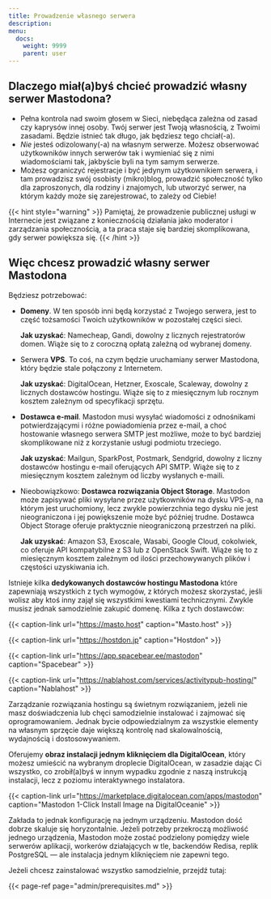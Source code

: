 ```yaml
---
title: Prowadzenie własnego serwera
description:
menu:
  docs:
    weight: 9999
    parent: user
---
```


## Dlaczego miał(a)byś chcieć prowadzić własny serwer Mastodona?

- Pełna kontrola nad swoim głosem w Sieci, niebędąca zależna od zasad czy kaprysów innej osoby. Twój serwer jest Twoją własnością, z Twoimi zasadami. Będzie istnieć tak długo, jak będziesz tego chciał(-a).
- *Nie* jesteś odizolowany(-a) na własnym serwerze. Możesz obserwować użytkowników innych serwerów tak i wymieniać się z nimi wiadomościami tak, jakbyście byli na tym samym serwerze.
- Możesz ograniczyć rejestracje i być jedynym użytkownikiem serwera, i tam prowadzisz swój osobisty (mikro)blog, prowadzić społeczność tylko dla zaproszonych, dla rodziny i znajomych, lub utworzyć serwer, na którym każdy może się zarejestrować, to zależy od Ciebie!

{{< hint style="warning" >}}
Pamiętaj, że prowadzenie publicznej usługi w Internecie jest związane z koniecznością działania jako moderator i zarządzania społecznością, a ta praca staje się bardziej skomplikowana, gdy serwer powiększa się.
{{< /hint >}}

## Więc chcesz prowadzić własny serwer Mastodona

Będziesz potrzebować:

- **Domeny**. W ten sposób inni będą korzystać z Twojego serwera, jest to część tożsamości Twoich użytkowników w pozostałej części sieci.

  **Jak uzyskać**: Namecheap, Gandi, dowolny z licznych rejestratorów domen. Wiąże się to z coroczną opłatą zależną od wybranej domeny.
- Serwera **VPS**. To coś, na czym będzie uruchamiany serwer Mastodona, który będzie stale połączony z Internetem.

  **Jak uzyskać**: DigitalOcean, Hetzner, Exoscale, Scaleway, dowolny z licznych dostawców hostingu. Wiąże się to z miesięcznym lub rocznym kosztem zależnym od specyfikacji sprzętu.
- **Dostawca e-mail**. Mastodon musi wysyłać wiadomości z odnośnikami potwierdzającymi i różne powiadomienia przez e-mail, a choć hostowanie własnego serwera SMTP jest możliwe, może to być bardziej skomplikowane niż z korzystanie usługi podmiotu trzeciego.

  **Jak uzyskać**: Mailgun, SparkPost, Postmark, Sendgrid, dowolny z liczny dostawców hostingu e-mail oferujących API SMTP. Wiąże się to z miesięcznym kosztem zależnym od liczby wysłanych e-maili.
- Nieobowiązkowo: **Dostawca rozwiązania Object Storage**. Mastodon może zapisywać pliki wysyłane przez użytkowników na dysku VPS-a, na którym jest uruchomiony, lecz zwykle powierzchnia tego dysku nie jest nieograniczona i jej powiększenie może być później trudne. Dostawca Object Storage oferuje praktycznie nieograniczoną przestrzeń na pliki.

  **Jak uzyskać**: Amazon S3, Exoscale, Wasabi, Google Cloud, cokolwiek, co oferuje API kompatybilne z S3 lub z OpenStack Swift. Wiąże się to z miesięcznym kosztem zależnym od ilości przechowywanych plików i częstości uzyskiwania ich.

Istnieje kilka **dedykowanych dostawców hostingu Mastodona** które zapewniają wszystkich z tych wymogów, z których możesz skorzystać, jeśli wolisz aby ktoś inny zajął się wszystkimi kwestiami technicznymi. Zwykle musisz jednak samodzielnie zakupić domenę. Kilka z tych dostawców:

{{< caption-link url="https://masto.host" caption="Masto.host" >}}

{{< caption-link url="https://hostdon.jp" caption="Hostdon" >}}

{{< caption-link url="https://app.spacebear.ee/mastodon" caption="Spacebear" >}}

{{< caption-link url="https://nablahost.com/services/activitypub-hosting/" caption="Nablahost" >}}

Zarządzanie rozwiązania hostingu są świetnym rozwiązaniem, jeżeli nie masz doświadczenia lub chęci samodzielnie instalować i zajmować się oprogramowaniem. Jednak bycie odpowiedzialnym za wszystkie elementy na własnym sprzęcie daje większą kontrolę nad skalowalnością, wydajnością i dostosowywaniem.

Oferujemy **obraz instalacji jednym kliknięciem dla DigitalOcean**, który możesz umieścić na wybranym droplecie DigitalOcean, w zasadzie dając Ci wszystko, co zrobił(a)byś w innym wypadku zgodnie z naszą instrukcją instalacji, lecz z poziomu interaktywnego instalatora.

{{< caption-link url="https://marketplace.digitalocean.com/apps/mastodon" caption="Mastodon 1-Click Install Image na DigitalOceanie" >}}

Zakłada to jednak konfigurację na jednym urządzeniu. Mastodon dość dobrze skaluje się horyzontalnie. Jeżeli potrzeby przekroczą możliwość jednego urządzenia, Mastodon może zostać podzielony pomiędzy wiele serwerów aplikacji, workerów działających w tle, backendów Redisa, replik PostgreSQL — ale instalacja jednym kliknięciem nie zapewni tego.

Jeżeli chcesz zainstalować wszystko samodzielnie, przejdź tutaj:

{{< page-ref page="admin/prerequisites.md" >}}
